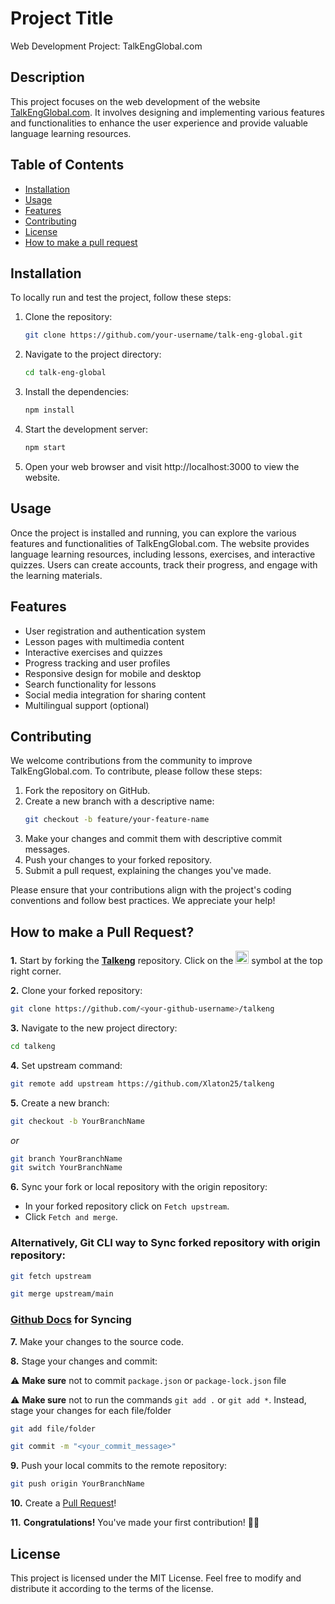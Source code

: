 # Project Title

Web Development Project: TalkEngGlobal.com

## Description

This project focuses on the web development of the website [TalkEngGlobal.com](https://talkengglobal.com/). It involves designing and implementing various features and functionalities to enhance the user experience and provide valuable language learning resources. 

## Table of Contents

- [Installation](#installation)
- [Usage](#usage)
- [Features](#features)
- [Contributing](#contributing)
- [License](#license)
- [How to make a pull request](#how-to-make-a-pull-request)

## Installation

To locally run and test the project, follow these steps:

1. Clone the repository:

   ```bash
   git clone https://github.com/your-username/talk-eng-global.git
2. Navigate to the project directory:

   ```bash
   cd talk-eng-global
3. Install the dependencies:

   ```bash
   npm install
4. Start the development server:
    ```bash
    npm start
5. Open your web browser and visit http://localhost:3000 to view the website.

## Usage
Once the project is installed and running, you can explore the various features and functionalities of TalkEngGlobal.com. The website provides language learning resources, including lessons, exercises, and interactive quizzes. Users can create accounts, track their progress, and engage with the learning materials.

## Features
- User registration and authentication system
- Lesson pages with multimedia content
- Interactive exercises and quizzes
- Progress tracking and user profiles
- Responsive design for mobile and desktop
- Search functionality for lessons
- Social media integration for sharing content
- Multilingual support (optional)

## Contributing
We welcome contributions from the community to improve TalkEngGlobal.com. To contribute, please follow these steps:

1. Fork the repository on GitHub.
2. Create a new branch with a descriptive name:
   ```bash
   git checkout -b feature/your-feature-name
3. Make your changes and commit them with descriptive commit messages.
4. Push your changes to your forked repository.
5. Submit a pull request, explaining the changes you've made.

Please ensure that your contributions align with the project's coding conventions and follow best practices. We appreciate your help!

## How to make a Pull Request?

**1.** Start by forking the [**Talkeng**](https://github.com/Xlaton25/talkeng) repository. Click on the <a href="https://github.com/Xlaton25/talkeng"><img src="https://i.imgur.com/G4z1kEe.png" height="21" width="21"></a> symbol at the top right corner.

**2.** Clone your forked repository:

```bash
git clone https://github.com/<your-github-username>/talkeng
```

**3.** Navigate to the new project directory:

```bash
cd talkeng
```

**4.** Set upstream command:

```bash
git remote add upstream https://github.com/Xlaton25/talkeng
```

**5.** Create a new branch:

```bash
git checkout -b YourBranchName
```
<i>or</i>
```bash
git branch YourBranchName
git switch YourBranchName
``` 

**6.** Sync your fork or local repository with the origin repository:

- In your forked repository click on `Fetch upstream`.
- Click `Fetch and merge`.

### Alternatively, Git CLI way to Sync forked repository with origin repository:

```bash
git fetch upstream
```

```bash
git merge upstream/main
```

### [Github Docs](https://docs.github.com/en/github/collaborating-with-pull-requests/addressing-merge-conflicts/resolving-a-merge-conflict-on-github) for Syncing

**7.** Make your changes to the source code.

**8.** Stage your changes and commit:

⚠️ **Make sure** not to commit `package.json` or `package-lock.json` file

⚠️ **Make sure** not to run the commands ```git add .``` or ```git add *```. Instead, stage your changes for each file/folder

```bash
git add file/folder
```

```bash
git commit -m "<your_commit_message>"
```

**9.** Push your local commits to the remote repository:

```bash
git push origin YourBranchName
```

**10.** Create a [Pull Request](https://help.github.com/en/github/collaborating-with-issues-and-pull-requests/creating-a-pull-request)!

**11.** **Congratulations!** You've made your first contribution! 🙌🏼

## License
This project is licensed under the MIT License. Feel free to modify and distribute it according to the terms of the license.
